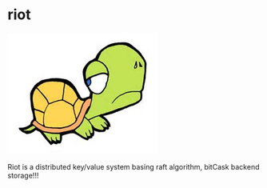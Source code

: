 # riot


![](doc/riot.jpg)



Riot is a distributed key/value system basing raft algorithm, bitCask backend storage!!!